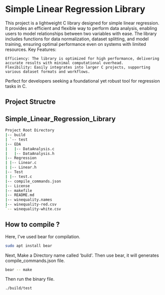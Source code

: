 # Simple Linear Regression Library

This project is a lightweight C library designed for simple linear regression. It provides an efficient and flexible way to perform data analysis, enabling users to model relationships between two variables with ease. The library includes functions for data normalization, dataset splitting, and model training, ensuring optimal performance even on systems with limited resources.
Key Features:

    Efficiency: The library is optimized for high performance, delivering accurate results with minimal computational overhead.
    Flexibility: Easily integrates into larger C projects, supporting various dataset formats and workflows.

Perfect for developers seeking a foundational yet robust tool for regression tasks in C.

## Project Structre

## Simple_Linear_Regression_Library

```bash
Project Root Directory
|-- build
| `-- test
|-- EDA
|   |-- DataAnalysis.c
|   |-- DataAnalysis.h
|-- Regression
| |-- Linear.c
| |-- Linear.h
|-- Test
| |-- test.c
|-- compile_commands.json
|-- License
|-- makefile
|-- README.md
|-- winequality.names
|-- winequality-red.csv
`-- winequality-white.csv
```

## How to compile ?

Here, I've used bear for compilation.

```bash
sudo apt install bear
```

Next, Make a Directory name called 'build'. Then use bear, it will generates compile_commands.json file.

```bash
bear -- make
```

Then run the binary file.

```bash
./build/test
```
